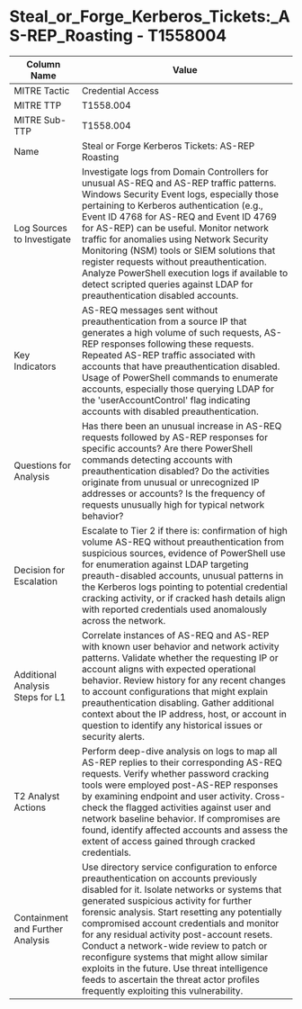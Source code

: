 # Steal_or_Forge_Kerberos_Tickets:_AS-REP_Roasting - T1558004

| Column Name | Value |
|-------------|-------|
| MITRE Tactic | Credential Access |
| MITRE TTP | T1558.004 |
| MITRE Sub-TTP | T1558.004 |
| Name | Steal or Forge Kerberos Tickets: AS-REP Roasting |
| Log Sources to Investigate | Investigate logs from Domain Controllers for unusual AS-REQ and AS-REP traffic patterns. Windows Security Event logs, especially those pertaining to Kerberos authentication (e.g., Event ID 4768 for AS-REQ and Event ID 4769 for AS-REP) can be useful. Monitor network traffic for anomalies using Network Security Monitoring (NSM) tools or SIEM solutions that register requests without preauthentication. Analyze PowerShell execution logs if available to detect scripted queries against LDAP for preauthentication disabled accounts. |
| Key Indicators | AS-REQ messages sent without preauthentication from a source IP that generates a high volume of such requests, AS-REP responses following these requests. Repeated AS-REP traffic associated with accounts that have preauthentication disabled. Usage of PowerShell commands to enumerate accounts, especially those querying LDAP for the 'userAccountControl' flag indicating accounts with disabled preauthentication. |
| Questions for Analysis | Has there been an unusual increase in AS-REQ requests followed by AS-REP responses for specific accounts? Are there PowerShell commands detecting accounts with preauthentication disabled? Do the activities originate from unusual or unrecognized IP addresses or accounts? Is the frequency of requests unusually high for typical network behavior? |
| Decision for Escalation | Escalate to Tier 2 if there is: confirmation of high volume AS-REQ without preauthentication from suspicious sources, evidence of PowerShell use for enumeration against LDAP targeting preauth-disabled accounts, unusual patterns in the Kerberos logs pointing to potential credential cracking activity, or if cracked hash details align with reported credentials used anomalously across the network. |
| Additional Analysis Steps for L1 | Correlate instances of AS-REQ and AS-REP with known user behavior and network activity patterns. Validate whether the requesting IP or account aligns with expected operational behavior. Review history for any recent changes to account configurations that might explain preauthentication disabling. Gather additional context about the IP address, host, or account in question to identify any historical issues or security alerts. |
| T2 Analyst Actions | Perform deep-dive analysis on logs to map all AS-REP replies to their corresponding AS-REQ requests. Verify whether password cracking tools were employed post-AS-REP responses by examining endpoint and user activity. Cross-check the flagged activities against user and network baseline behavior. If compromises are found, identify affected accounts and assess the extent of access gained through cracked credentials. |
| Containment and Further Analysis | Use directory service configuration to enforce preauthentication on accounts previously disabled for it. Isolate networks or systems that generated suspicious activity for further forensic analysis. Start resetting any potentially compromised account credentials and monitor for any residual activity post-account resets. Conduct a network-wide review to patch or reconfigure systems that might allow similar exploits in the future. Use threat intelligence feeds to ascertain the threat actor profiles frequently exploiting this vulnerability. |
